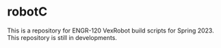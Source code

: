 # robotC

This is a repository for ENGR-120 VexRobot build scripts for Spring 2023.
This repository is still in developments.
